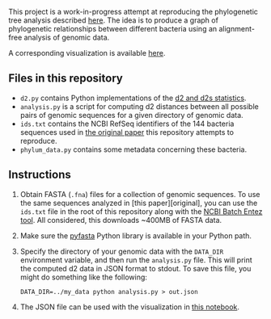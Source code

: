 This project is a work-in-progress attempt at reproducing the phylogenetic tree analysis described [here][original paper]. The idea is to produce a graph of phylogenetic relationships between different bacteria using an alignment-free analysis of genomic data.

A corresponding visualization is available [here][viz].

## Files in this repository

- `d2.py` contains Python implementations of the [d2 and d2s statistics][d2].
- `analysis.py` is a script for computing d2 distances between all possible pairs of genomic sequences for a given directory of genomic data.
- `ids.txt` contains the NCBI RefSeq identifiers of the 144 bacteria sequences used in [the original paper][original paper] this repository attempts to reproduce.
- `phylum_data.py` contains some metadata concerning these bacteria.

## Instructions

1. Obtain FASTA (`.fna`) files for a collection of genomic sequences. To use the same sequences analyzed in [this paper][original], you can use the `ids.txt` file in the root of this repository along with the [NCBI Batch Entez tool][ncbi batch entrez]. All considered, this downloads ~400MB of FASTA data.

1. Make sure the [pyfasta][pyfasta] Python library is available in your Python path.

1. Specify the directory of your genomic data with the `DATA_DIR` environment variable, and then run the `analysis.py` file. This will print the computed d2 data in JSON format to stdout. To save this file, you might do something like the following:

   ```
   DATA_DIR=../my_data python analysis.py > out.json
   ```

1. The JSON file can be used with the visualization in [this notebook][viz].

[ncbi batch entrez]: https://www.ncbi.nlm.nih.gov/sites/batchentrez
[pyfasta]: https://github.com/brentp/pyfasta/
[original viz]: http://bioinformatics.org.au/tools/AFnetwork/
[original paper]: https://f1000research.com/articles/5-2789/v2
[viz]: https://beta.observablehq.com/@chnn/producing-phylogenetic-graphs-with-the-tex-d_2-statistic
[d2]: https://www.researchgate.net/publication/40679234_Alignment-Free_Sequence_Comparison_I_Statistics_and_Power
